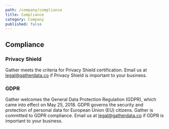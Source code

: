 ```yaml
---
path: /company/compliance
title: Compliance
category: Company
published: false
---
```

## Compliance

### Privacy Shield
Gather meets the criteria for Privacy Shield certification. Email us at legal@gatherdata.co if Privacy Shield is important to your business.

### GDPR
Gather welcomes the General Data Protection Regulation (GDPR), which came into effect on May 25, 2018. GDPR governs the security and protection of personal data for European Union (EU) citizens. Gather is committed to GDPR compliance. Email us at legal@gatherdata.co if GDPR is important to your business. 
